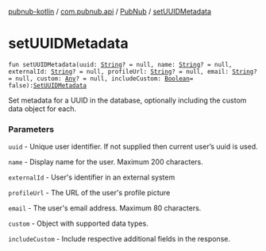 [pubnub-kotlin](../../index.md) / [com.pubnub.api](../index.md) / [PubNub](index.md) / [setUUIDMetadata](./set-u-u-i-d-metadata.md)

# setUUIDMetadata

`fun setUUIDMetadata(uuid: `[`String`](https://kotlinlang.org/api/latest/jvm/stdlib/kotlin/-string/index.html)`? = null, name: `[`String`](https://kotlinlang.org/api/latest/jvm/stdlib/kotlin/-string/index.html)`? = null, externalId: `[`String`](https://kotlinlang.org/api/latest/jvm/stdlib/kotlin/-string/index.html)`? = null, profileUrl: `[`String`](https://kotlinlang.org/api/latest/jvm/stdlib/kotlin/-string/index.html)`? = null, email: `[`String`](https://kotlinlang.org/api/latest/jvm/stdlib/kotlin/-string/index.html)`? = null, custom: `[`Any`](https://kotlinlang.org/api/latest/jvm/stdlib/kotlin/-any/index.html)`? = null, includeCustom: `[`Boolean`](https://kotlinlang.org/api/latest/jvm/stdlib/kotlin/-boolean/index.html)` = false): `[`SetUUIDMetadata`](../../com.pubnub.api.endpoints.objects.uuid/-set-u-u-i-d-metadata/index.md)

Set metadata for a UUID in the database, optionally including the custom data object for each.

### Parameters

`uuid` - Unique user identifier. If not supplied then current user’s uuid is used.

`name` - Display name for the user. Maximum 200 characters.

`externalId` - User's identifier in an external system

`profileUrl` - The URL of the user's profile picture

`email` - The user's email address. Maximum 80 characters.

`custom` - Object with supported data types.

`includeCustom` - Include respective additional fields in the response.